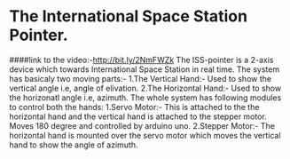 # The International Space Station Pointer.
####link to the video:-http://bit.ly/2NmFWZk
The ISS-pointer is a 2-axis device which towards International Space Station in real time.
The system has basicaly two moving parts:-
  1.The Vertical Hand:- Used to show the vertical angle i.e, angle of elivation.
  2.The Horizontal Hand:- Used to show the horizonatl angle i.e, azimuth.
The whole system has following modules to control both the hands:
    1.Servo Motor:-
        This is attached to the the horizontal hand and the vertical hand is attached to the stepper motor. Moves 180 degree and controlled by arduino uno.
    2.Stepper Motor:-
        The horizontal hand is mounted over the servo motor which moves the vertical hand to show the angle of azimuth.
